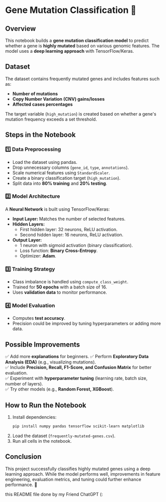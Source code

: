# Gene Mutation Classification 🧬

## Overview
This notebook builds a **gene mutation classification model** to predict whether a gene is **highly mutated** based on various genomic features. The model uses a **deep learning approach** with TensorFlow/Keras.

## Dataset
The dataset contains frequently mutated genes and includes features such as:
- **Number of mutations**
- **Copy Number Variation (CNV) gains/losses**
- **Affected cases percentages**

The target variable (`high_mutation`) is created based on whether a gene's mutation frequency exceeds a set threshold.

## Steps in the Notebook
### 1️⃣ Data Preprocessing
- Load the dataset using pandas.
- Drop unnecessary columns (`gene_id`, `type`, `annotations`).
- Scale numerical features using `StandardScaler`.
- Create a binary classification target (`high_mutation`).
- Split data into **80% training** and **20% testing**.

### 2️⃣ Model Architecture
A **Neural Network** is built using TensorFlow/Keras:
- **Input Layer:** Matches the number of selected features.
- **Hidden Layers:**
  - First hidden layer: 32 neurons, ReLU activation.
  - Second hidden layer: 16 neurons, ReLU activation.
- **Output Layer:**
  - 1 neuron with sigmoid activation (binary classification).
  - Loss function: **Binary Cross-Entropy**.
  - Optimizer: **Adam**.

### 3️⃣ Training Strategy
- Class imbalance is handled using `compute_class_weight`.
- Trained for **50 epochs** with a batch size of 16.
- Uses **validation data** to monitor performance.

### 4️⃣ Model Evaluation
- Computes **test accuracy**.
- Precision could be improved by tuning hyperparameters or adding more data.

## Possible Improvements
✅ Add more **explanations** for beginners.
✅ Perform **Exploratory Data Analysis (EDA)** (e.g., visualizing mutations).  
✅ Include **Precision, Recall, F1-Score, and Confusion Matrix** for better evaluation.  
✅ Experiment with **hyperparameter tuning** (learning rate, batch size, number of layers).  
✅ Try other models (e.g., **Random Forest, XGBoost**).  

## How to Run the Notebook
1. Install dependencies:  
   ```bash
   pip install numpy pandas tensorflow scikit-learn matplotlib
   ```
2. Load the dataset (`frequently-mutated-genes.csv`).
3. Run all cells in the notebook.

## Conclusion
This project successfully classifies highly mutated genes using a deep learning approach. While the model performs well, improvements in feature engineering, evaluation metrics, and tuning could further enhance performance. 🚀

this README file done by my Friend ChatGPT (:

